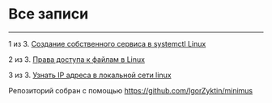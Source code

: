 # Все записи

---

1 из 3. [Создание собственного сервиса в systemctl Linux](./content/2020-11-28_custom_service.md)

2 из 3. [Права доступа к файлам в Linux](./content/2020-11-28_file_access_rights_linux.md)

3 из 3. [Узнать IP адреса в локальной сети linux](./content/2020-11-28_get_local_ip_linux.md)

 
 
Репозиторий собран с помощью https://github.com/IgorZyktin/minimus 
 
